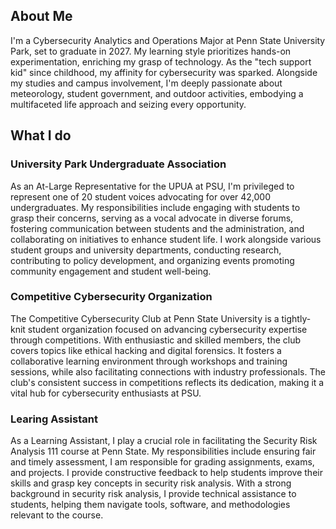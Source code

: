   ## About Me

 I'm a Cybersecurity Analytics and Operations Major at Penn State University Park, set to graduate in 2027. My learning style prioritizes hands-on experimentation, enriching my grasp of technology. As the "tech support kid" since childhood, my affinity for cybersecurity was sparked. Alongside my studies and campus involvement, I'm deeply passionate about meteorology, student government, and outdoor activities, embodying a multifaceted life approach and seizing every opportunity.

  ## What I do

  ### University Park Undergraduate Association

  As an At-Large Representative for the UPUA at PSU, I'm privileged to represent one of 20 student voices advocating for over 42,000 undergraduates. My responsibilities include engaging with students to grasp their concerns, serving as a vocal advocate in diverse forums, fostering communication between students and the administration, and collaborating on initiatives to enhance student life. I work alongside various student groups and university departments, conducting research, contributing to policy development, and organizing events promoting community engagement and student well-being.

  ### Competitive Cybersecurity Organization
  The Competitive Cybersecurity Club at Penn State University is a tightly-knit student organization focused on advancing cybersecurity expertise through competitions. With enthusiastic and skilled members, the club covers topics like ethical hacking and digital forensics. It fosters a collaborative learning environment through workshops and training sessions, while also facilitating connections with industry professionals. The club's consistent success in competitions reflects its dedication, making it a vital hub for cybersecurity enthusiasts at PSU.

  ### Learing Assistant

  As a Learning Assistant, I play a crucial role in facilitating the Security Risk Analysis 111 course at Penn State. My responsibilities include ensuring fair and timely assessment, I am responsible for grading assignments, exams, and projects. I provide constructive feedback to help students improve their skills and grasp key concepts in security risk analysis. With a strong background in security risk analysis, I provide technical assistance to students, helping them navigate tools, software, and methodologies relevant to the course.

  

